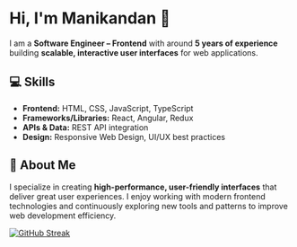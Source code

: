 # Hi, I'm Manikandan 👋

I am a **Software Engineer – Frontend** with around **5 years of experience** building **scalable, interactive user interfaces** for web applications.  

## 💻 Skills
- **Frontend:** HTML, CSS, JavaScript, TypeScript  
- **Frameworks/Libraries:** React, Angular, Redux  
- **APIs & Data:** REST API integration  
- **Design:** Responsive Web Design, UI/UX best practices  

## 🚀 About Me
I specialize in creating **high-performance, user-friendly interfaces** that deliver great user experiences. I enjoy working with modern frontend technologies and continuously exploring new tools and patterns to improve web development efficiency.

[![GitHub Streak](https://streak-stats.demolab.com?user=vmanidev&theme=dark&date_format=M%20j%5B%2C%20Y%5D)](https://github.com/vmanidev)
